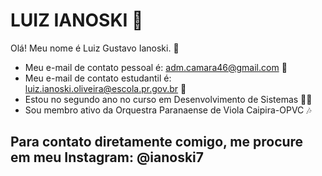 # LUIZ IANOSKI 🥷

Olá!  Meu nome é Luiz Gustavo Ianoski. 👋

 - Meu e-mail de contato pessoal é: adm.camara46@gmail.com 🤖
 - Meu e-mail de contato estudantil é: luiz.ianoski.oliveira@escola.pr.gov.br 👾
 - Estou no segundo ano no curso em Desenvolvimento de Sistemas 👨‍💻
 - Sou membro ativo da Orquestra Paranaense de Viola Caipira-OPVC 🎶

## Para contato diretamente comigo, me procure em meu Instagram: @ianoski7 ##
  
  
